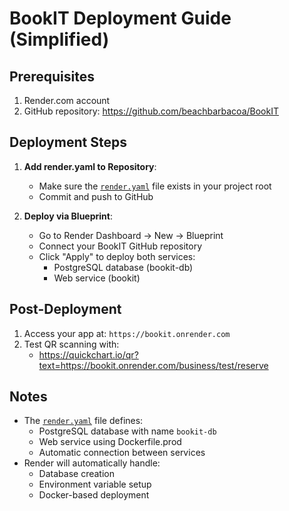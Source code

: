 # BookIT Deployment Guide (Simplified)

## Prerequisites
1. Render.com account
2. GitHub repository: https://github.com/beachbarbacoa/BookIT

## Deployment Steps
1. **Add render.yaml to Repository**:
   - Make sure the [`render.yaml`](render.yaml) file exists in your project root
   - Commit and push to GitHub

2. **Deploy via Blueprint**:
   - Go to Render Dashboard → New → Blueprint
   - Connect your BookIT GitHub repository
   - Click "Apply" to deploy both services:
     - PostgreSQL database (bookit-db)
     - Web service (bookit)

## Post-Deployment
1. Access your app at: `https://bookit.onrender.com`
2. Test QR scanning with:
   - https://quickchart.io/qr?text=https://bookit.onrender.com/business/test/reserve

## Notes
- The [`render.yaml`](render.yaml) file defines:
  - PostgreSQL database with name `bookit-db`
  - Web service using Dockerfile.prod
  - Automatic connection between services
- Render will automatically handle:
  - Database creation
  - Environment variable setup
  - Docker-based deployment